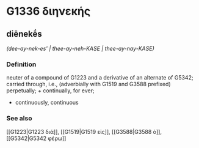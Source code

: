 # G1336 διηνεκής

## diēnekḗs

_(dee-ay-nek-es' | thee-ay-neh-KASE | thee-ay-nay-KASE)_

### Definition

neuter of a compound of G1223 and a derivative of an alternate of G5342; carried through, i.e., (adverbially with G1519 and G3588 prefixed) perpetually; + continually, for ever; 

- continuously, continuous

### See also

[[G1223|G1223 διά]], [[G1519|G1519 εἰς]], [[G3588|G3588 ὁ]], [[G5342|G5342 φέρω]]
